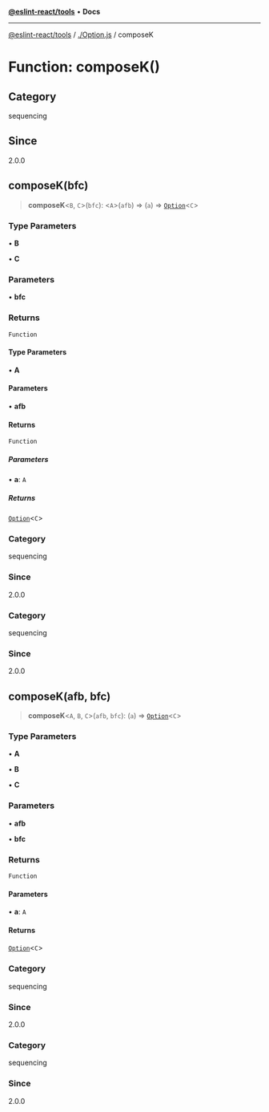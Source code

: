 [**@eslint-react/tools**](../../README.md) • **Docs**

***

[@eslint-react/tools](../../README.md) / [./Option.js](../README.md) / composeK

# Function: composeK()

## Category

sequencing

## Since

2.0.0

## composeK(bfc)

> **composeK**\<`B`, `C`\>(`bfc`): \<`A`\>(`afb`) => (`a`) => [`Option`](../type-aliases/Option.md)\<`C`\>

### Type Parameters

• **B**

• **C**

### Parameters

• **bfc**

### Returns

`Function`

#### Type Parameters

• **A**

#### Parameters

• **afb**

#### Returns

`Function`

##### Parameters

• **a**: `A`

##### Returns

[`Option`](../type-aliases/Option.md)\<`C`\>

### Category

sequencing

### Since

2.0.0

### Category

sequencing

### Since

2.0.0

## composeK(afb, bfc)

> **composeK**\<`A`, `B`, `C`\>(`afb`, `bfc`): (`a`) => [`Option`](../type-aliases/Option.md)\<`C`\>

### Type Parameters

• **A**

• **B**

• **C**

### Parameters

• **afb**

• **bfc**

### Returns

`Function`

#### Parameters

• **a**: `A`

#### Returns

[`Option`](../type-aliases/Option.md)\<`C`\>

### Category

sequencing

### Since

2.0.0

### Category

sequencing

### Since

2.0.0
